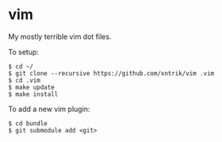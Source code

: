 # vim

My mostly terrible vim dot files. 

To setup:

```console
$ cd ~/
$ git clone --recursive https://github.com/xntrik/vim .vim
$ cd .vim
$ make update
$ make install
```

To add a new vim plugin:

```console
$ cd bundle
$ git submodule add <git>
```
